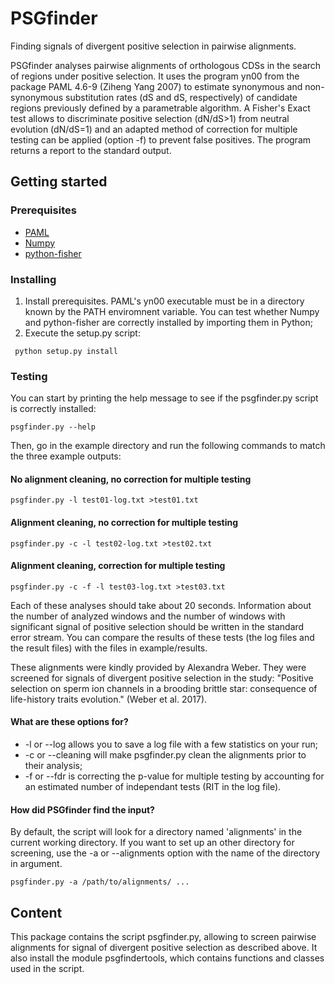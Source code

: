 # PSGfinder
Finding signals of divergent positive selection in pairwise alignments.

PSGfinder analyses pairwise alignments of orthologous CDSs in the search of
regions under positive selection. It uses the program yn00 from the package PAML
4.6-9 (Ziheng Yang 2007) to estimate synonymous and non-synonymous substitution
rates (dS and dS, respectively) of candidate regions previously defined by a
parametrable algorithm. A Fisher's Exact test allows to discriminate positive
selection (dN/dS>1) from neutral evolution (dN/dS=1) and an adapted method of 
correction for multiple testing can be applied (option -f) to prevent false
positives. The program returns a report to the standard output.

## Getting started

### Prerequisites
- [PAML](http://abacus.gene.ucl.ac.uk/software/paml.html)
- [Numpy](http://www.numpy.org/)
- [python-fisher](https://pypi.python.org/pypi/fisher/)

### Installing
1. Install prerequisites. PAML's yn00 executable must be in a directory known
  by the PATH enviromnent variable. You can test whether Numpy and python-fisher
  are correctly installed by importing them in Python;
 2. Execute the setup.py script:
  ```
   python setup.py install
  ```
### Testing
You can start by printing the help message to see if the psgfinder.py script is
correctly installed:
  ```
  psgfinder.py --help
  ```
Then, go in the example directory and run the following commands to match the 
three example outputs:

#### No alignment cleaning, no correction for multiple testing
  ```
  psgfinder.py -l test01-log.txt >test01.txt
  ```

#### Alignment cleaning, no correction for multiple testing
  ```
  psgfinder.py -c -l test02-log.txt >test02.txt
  ```

#### Alignment cleaning, correction for multiple testing
  ```
  psgfinder.py -c -f -l test03-log.txt >test03.txt
  ```
Each of these analyses should take about 20 seconds. Information about the number
of analyzed windows and the number of windows with significant signal of positive
selection should be written in the standard error stream. You can compare the
results of these tests (the log files and the result files) with the files in
example/results.

These alignments were kindly provided by Alexandra Weber. They were screened for
signals of divergent positive selection in the study: "Positive selection on
sperm ion channels in a brooding brittle star: consequence of life-history
traits evolution." (Weber et al. 2017).

#### What are these options for?
 - -l or --log allows you to save a log file with a few statistics on your run;
 - -c or --cleaning will make psgfinder.py clean the alignments prior to their
   analysis;
 - -f or --fdr is correcting the p-value for multiple testing by accounting for
   an estimated number of independant tests (RIT in the log file).

#### How did PSGfinder find the input?
By default, the script will look for a directory named 'alignments' in the
current working directory. If you want to set up an other directory for 
screening, use the -a or --alignments option with the name of the directory
in argument.
  ```
  psgfinder.py -a /path/to/alignments/ ...
  ```
## Content                             
This package contains the script psgfinder.py, allowing to screen pairwise
alignments for signal of divergent positive selection as described above. It
also install the module psgfindertools, which contains functions and classes
used in the script.

